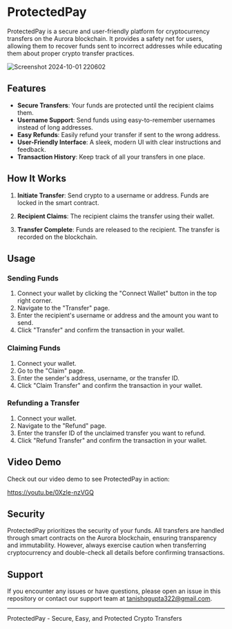 # ProtectedPay

ProtectedPay is a secure and user-friendly platform for cryptocurrency transfers on the Aurora blockchain. It provides a safety net for users, allowing them to recover funds sent to incorrect addresses while educating them about proper crypto transfer practices.

![Screenshot 2024-10-01 220602](https://github.com/user-attachments/assets/c7f76049-dfb8-4710-b757-f53f99ce7827)

## Features

- **Secure Transfers**: Your funds are protected until the recipient claims them.
- **Username Support**: Send funds using easy-to-remember usernames instead of long addresses.
- **Easy Refunds**: Easily refund your transfer if sent to the wrong address.
- **User-Friendly Interface**: A sleek, modern UI with clear instructions and feedback.
- **Transaction History**: Keep track of all your transfers in one place.

## How It Works

1. **Initiate Transfer**: Send crypto to a username or address. Funds are locked in the smart contract.

2. **Recipient Claims**: The recipient claims the transfer using their wallet.

3. **Transfer Complete**: Funds are released to the recipient. The transfer is recorded on the blockchain.

## Usage

### Sending Funds

1. Connect your wallet by clicking the "Connect Wallet" button in the top right corner.
2. Navigate to the "Transfer" page.
3. Enter the recipient's username or address and the amount you want to send.
4. Click "Transfer" and confirm the transaction in your wallet.

### Claiming Funds

1. Connect your wallet.
2. Go to the "Claim" page.
3. Enter the sender's address, username, or the transfer ID.
4. Click "Claim Transfer" and confirm the transaction in your wallet.

### Refunding a Transfer

1. Connect your wallet.
2. Navigate to the "Refund" page.
3. Enter the transfer ID of the unclaimed transfer you want to refund.
4. Click "Refund Transfer" and confirm the transaction in your wallet.

## Video Demo

Check out our video demo to see ProtectedPay in action:

https://youtu.be/0Xzle-nzVGQ

## Security

ProtectedPay prioritizes the security of your funds. All transfers are handled through smart contracts on the Aurora blockchain, ensuring transparency and immutability. However, always exercise caution when transferring cryptocurrency and double-check all details before confirming transactions.

## Support

If you encounter any issues or have questions, please open an issue in this repository or contact our support team at tanishqgupta322@gmail.com.

---

ProtectedPay - Secure, Easy, and Protected Crypto Transfers
